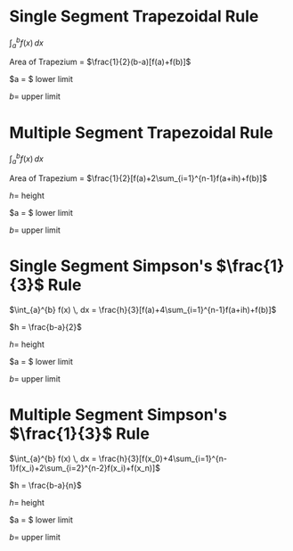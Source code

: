 # Single Segment Trapezoidal Rule #

 $\int_{a}^{b} f(x) \, dx$

Area of Trapezium = $\frac{1}{2}(b-a)[f(a)+f(b)]$

 $a = $ lower limit

 $b =$ upper limit







# Multiple Segment Trapezoidal Rule #

 $\int_{a}^{b} f(x) \, dx$

Area of Trapezium = $\frac{1}{2}[f(a)+2\sum_{i=1}^{n-1}f(a+ih)+f(b)]$


$h =$ height

 $a = $ lower limit

 $b =$ upper limit








 # Single Segment Simpson's $\frac{1}{3}$ Rule #

 $\int_{a}^{b} f(x) \, dx = \frac{h}{3}[f(a)+4\sum_{i=1}^{n-1}f(a+ih)+f(b)]$

$h = \frac{b-a}{2}$

 $h =$ height

 $a = $ lower limit

 $b =$ upper limit





 # Multiple Segment Simpson's $\frac{1}{3}$ Rule #

  $\int_{a}^{b} f(x) \, dx = \frac{h}{3}[f(x_0)+4\sum_{i=1}^{n-1}f(x_i)+2\sum_{i=2}^{n-2}f(x_i)+f(x_n)]$

  $h = \frac{b-a}{n}$

 $h =$ height

 $a = $ lower limit

 $b =$ upper limit